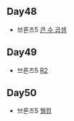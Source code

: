 ## Day48

* 브론즈5 [큰 수 곱셈](https://www.acmicpc.net/problem/13277)

## Day49

* 브론즈5 [R2](https://www.acmicpc.net/problem/3046)

## Day50

* 브론즈5 [웰컴](https://www.acmicpc.net/problem/5337)



